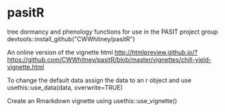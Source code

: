 # pasitR
tree dormancy and phenology functions for use in the PASIT project group
devtools::install_github("CWWhitney/pasitR")

An online version of the vignette html http://htmlpreview.github.io/?https://github.com/CWWhitney/pasitR/blob/master/vignettes/chill-yield-vignette.html

To change the default data assign the data to an r object and use
usethis::use_data(data, overwrite=TRUE)

Create an Rmarkdown vignette using 
usethis::use_vignette()
